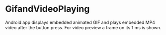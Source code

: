# GifandVideoPlaying
Android app displays embedded animated GIF and plays embedded MP4 video after the button press. For video preview a frame on its 1 ms is shown. 
